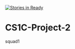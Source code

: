 [![Stories in Ready](https://badge.waffle.io/erichvickers/CS1C-Project-2.png?label=ready&title=Ready)](https://waffle.io/erichvickers/CS1C-Project-2)
# CS1C-Project-2
squad1

